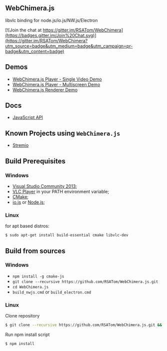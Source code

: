 WebChimera.js
---
libvlc binding for node.js/io.js/NW.js/Electron

[![Join the chat at https://gitter.im/RSATom/WebChimera](https://badges.gitter.im/Join%20Chat.svg)](https://gitter.im/RSATom/WebChimera?utm_source=badge&utm_medium=badge&utm_campaign=pr-badge&utm_content=badge)

## Demos
* [WebChimera.js Player - Single Video Demo](https://github.com/jaruba/node-vlcPlayer-demo)
* [WebChimera.js Player - Multiscreen Demo](https://github.com/jaruba/node-vlc-multiscreen)
* [WebChimera.js Renderer Demo](https://github.com/RSATom/wcjs-ugly-demo)

## Docs
* [JavaScript API](https://github.com/RSATom/WebChimera.js/wiki/JavaScript-API)

## Known Projects using `WebChimera.js`
* [Stremio](http://blog.strem.io/post/121596387436/alpha-of-stremio-2-0)

## Build Prerequisites
### Windows
* [Visual Studio Community 2013](https://www.visualstudio.com/en-us/products/visual-studio-community-vs.aspx);
* [VLC Player](http://www.videolan.org/vlc/download-windows.html) in your PATH environment variable;
* [CMake](http://www.cmake.org/);
* [io.js](https://iojs.org) or [Node.js](https://nodejs.org);

### Linux
for apt based distros:
```bash
$ sudo apt-get install build-essential cmake libvlc-dev
```

## Build from sources
### Windows
* `npm install -g cmake-js`
* `git clone --recursive https://github.com/RSATom/WebChimera.js.git`
* `cd WebChimera.js`
* `build_nwjs.cmd` or `build_electron.cmd`

### Linux
Clone repository
```bash
$ git clone --recursive https://github.com/RSATom/WebChimera.js.git && cd WebChimera.js
```

Run npm install script
```bash
$ npm install
```
